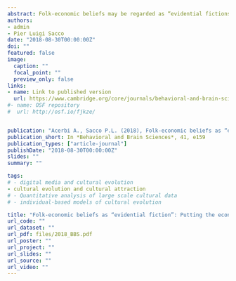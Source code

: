 ```yaml
---
abstract: Folk-economic beliefs may be regarded as “evidential fictions” that exploit the natural tendency of human cognition to organize itself in narrative form. Narrative counter-arguments are likely more effective than logical debunking. The challenge is to convey sound economic reasoning in narratively conspicuous forms – an opportunity for economics to rethink its role and agency in public discourse, in the spirit of its old classics.
authors:
- admin
- Pier Luigi Sacco
date: "2018-08-30T00:00:00Z"
doi: ""
featured: false
image:
  caption: ""
  focal_point: ""
  preview_only: false
links:
- name: Link to published version
  url: https://www.cambridge.org/core/journals/behavioral-and-brain-sciences/article/folkeconomic-beliefs-as-evidential-fiction-putting-the-economic-public-discourse-back-on-track/B72EBCDF4C603395C9175E5265FF7E8C
#- name: OSF repository
#  url: http://osf.io/fjkze/


publication: "Acerbi A., Sacco P.L. (2018), Folk-economic beliefs as “evidential fiction”: Putting the economic public discourse back on track (Commentary on Boyer & Petersen), *Behavioral and Brain Sciences*, 41, e159"
publication_short: In *Behavioral and Brain Sciences*, 41, e159
publication_types: ["article-journal"]
publishDate: "2018-08-30T00:00:00Z"
slides: ""
summary: ""

tags:
# - digital media and cultural evolution
- cultural evolution and cultural attraction 
# - Quantitative analysis of large scale cultural data
# - individual-based models of cultural evolution

title: "Folk-economic beliefs as “evidential fiction”: Putting the economic public discourse back on track"
url_code: ""
url_dataset: ""
url_pdf: files/2018_BBS.pdf
url_poster: ""
url_project: ""
url_slides: ""
url_source: ""
url_video: ""
---
```

